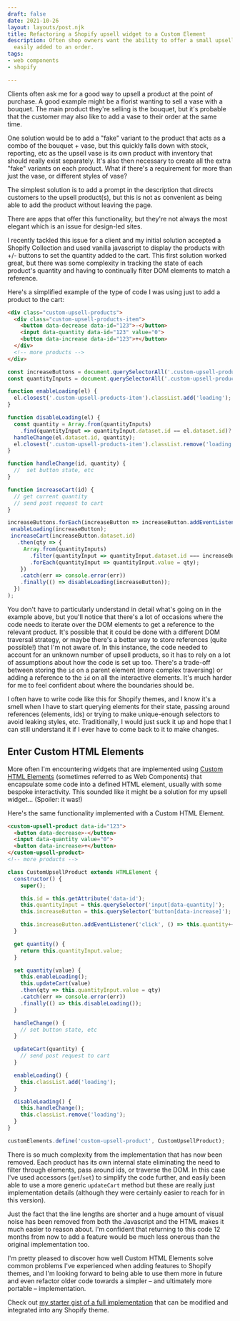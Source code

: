 ```yaml
---
draft: false
date: 2021-10-26
layout: layouts/post.njk
title: Refactoring a Shopify upsell widget to a Custom Element
description: Often shop owners want the ability to offer a small upsell that can be
  easily added to an order.
tags:
- web components
- shopify

---
```

Clients often ask me for a good way to upsell a product at the point of purchase. A good example might be a florist wanting to sell a vase with a bouquet. The main product they're selling is the bouquet, but it's probable that the customer may also like to add a vase to their order at the same time.

One solution would be to add a "fake" variant to the product that acts as a combo of the bouquet + vase, but this quickly falls down with stock, reporting, etc as the upsell vase is its own product with inventory that should really exist separately. It's also then necessary to create all the extra "fake" variants on each product. What if there's a requirement for more than just the vase, or different styles of vase?

The simplest solution is to add a prompt in the description that directs customers to the upsell product(s), but this is not as convenient as being able to add the product without leaving the page.

There are apps that offer this functionality, but they're not always the most elegant which is an issue for design-led sites.

I recently tackled this issue for a client and my initial solution accepted a Shopify Collection and used vanilla javascript to display the products with +/- buttons to set the quantity added to the cart. This first solution worked great, but there was some complexity in tracking the state of each product's quantity and having to continually filter DOM elements to match a reference.

Here's a simplified example of the type of code I was using just to add a product to the cart:

```html
<div class="custom-upsell-products">
  <div class="custom-upsell-products-item">
    <button data-decrease data-id="123">-</button>
    <input data-quantity data-id="123" value="0">
    <button data-increase data-id="123">+</button>
  </div>
  <!-- more products -->
</div>
```

```js
const increaseButtons = document.querySelectorAll('.custom-upsell-products button[data-increase]');
const quantityInputs = document.querySelectorAll('.custom-upsell-products input[data-quantity]');

function enableLoading(el) {
  el.closest('.custom-upsell-products-item').classList.add('loading');
}

function disableLoading(el) {
  const quantity = Array.from(quantityInputs)
    .find(quantityInput => quantityInput.dataset.id == el.dataset.id)?.value || 0;
  handleChange(el.dataset.id, quantity);
  el.closest('.custom-upsell-products-item').classList.remove('loading');
}

function handleChange(id, quantity) {
  //  set button state, etc
}

function increaseCart(id) {
  // get current quantity
  // send post request to cart
}

increaseButtons.forEach(increaseButton => increaseButton.addEventListener('click', () => {
 enableLoading(increaseButton);
 increaseCart(increaseButton.dataset.id)
   .then(qty => {
     Array.from(quantityInputs)
       .filter(quantityInput => quantityInput.dataset.id === increaseButton.dataset.id)
       .forEach(quantityInput => quantityInput.value = qty);
    })
    .catch(err => console.error(err))
    .finally(() => disableLoading(increaseButton));
  })
);
```

You don't have to particularly understand in detail what's going on in the example above, but you'll notice that there's a lot of occasions where the code needs to iterate over the DOM elements to get a reference to the relevant product. It's possible that it could be done with a different DOM traversal strategy, or maybe there's a better way to store references (quite possible!) that I'm not aware of. In this instance, the code needed to account for an unknown number of upsell products, so it has to rely on a lot of assumptions about how the code is set up too. There's a trade-off between storing the `id` on a parent element (more complex traversing) or adding a reference to the `id` on all the interactive elements. It's much harder for me to feel confident about where the boundaries should be.

I often have to write code like this for Shopify themes, and I know it's a smell when I have to start querying elements for their state, passing around references (elements, ids) or trying to make unique-enough selectors to avoid leaking styles, etc. Traditionally, I would just suck it up and hope that I can still understand it if I ever have to come back to it to make changes.

## Enter Custom HTML Elements

More often I'm encountering widgets that are implemented using [Custom HTML Elements](https://developer.mozilla.org/en-US/docs/Web/Web_Components/Using_custom_elements) (sometimes referred to as Web Components) that encapsulate some code into a defined HTML element, usually with some bespoke interactivity. This sounded like it might be a solution for my upsell widget... (Spoiler: it was!)

Here's the same functionality implemented with a Custom HTML Element.

```html
<custom-upsell-product data-id="123">
  <button data-decrease>-</button>
  <input data-quantity value="0">
  <button data-increase>+</button>
</custom-upsell-product>
<!-- more products -->
```

```js
class CustomUpsellProduct extends HTMLElement {
  constructor() {
    super();

    this.id = this.getAttribute('data-id');
    this.quantityInput = this.querySelector('input[data-quantity]');
    this.increaseButton = this.querySelector('button[data-increase]');

    this.increaseButton.addEventListener('click', () => this.quantity++);
  }

  get quantity() {
    return this.quantityInput.value;
  }

  set quantity(value) {
    this.enableLoading();
    this.updateCart(value)
    .then(qty => this.quantityInput.value = qty)
    .catch(err => console.error(err))
    .finally(() => this.disableLoading());
  }

  handleChange() {
    // set button state, etc
  }

  updateCart(quantity) {
    // send post request to cart
  }

  enableLoading() {
    this.classList.add('loading');
  }

  disableLoading() {
    this.handleChange();
    this.classList.remove('loading');
  }
}

customElements.define('custom-upsell-product', CustomUpsellProduct);
```

There is so much complexity from the implementation that has now been removed. Each product has its own internal state eliminating the need to filter through elements, pass around ids, or traverse the DOM. In this case I've used accessors (`get`/`set`) to simplify the code further, and easily been able to use a more generic `updateCart` method but these are really just implementation details (although they were certainly easier to reach for in this version).

Just the fact that the line lengths are shorter and a huge amount of visual noise has been removed from both the Javascript and the HTML makes it much easier to reason about. I'm confident that returning to this code 12 months from now to add a feature would be much less onerous than the original implementation too.

I'm pretty pleased to discover how well Custom HTML Elements solve common problems I've experienced when adding features to Shopify themes, and I'm looking forward to being able to use them more in future and even refactor older code towards a simpler – and ultimately more portable – implementation.

Check out [my starter gist of a full implementation](https://gist.github.com/mikenewbuild/797eeb136b762ebc4a935d87bcfedf31) that can be modified and integrated into any Shopify theme.
